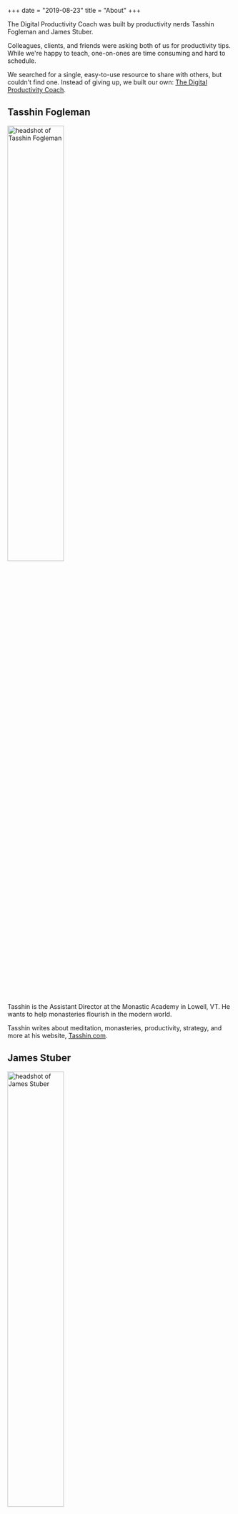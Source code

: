 +++
date = "2019-08-23"
title = "About"
+++

The Digital Productivity Coach was built by productivity nerds Tasshin Fogleman and James Stuber. 

Colleagues, clients, and friends were asking both of us for productivity tips. While we're happy to teach, one-on-ones are time consuming and hard to schedule.

We searched for a single, easy-to-use resource to share with others, but couldn't find one. Instead of giving up, we built our own: [The Digital Productivity Coach](/).

## Tasshin Fogleman

<img src="/img/tasshin2.jpg" alt="headshot of Tasshin Fogleman" style="width: 50%;" />


Tasshin is the Assistant Director at the Monastic Academy in Lowell, VT. He wants to help monasteries flourish in the modern world.

Tasshin writes about meditation, monasteries, productivity, strategy, and more at his website, [Tasshin.com](https://tasshin.com/).


## James Stuber

<img src="/img/JamesStuber-sm.jpg" alt="headshot of James Stuber" style="width: 50%;" />

James is an Engineer at fusion R&D company Woodruff Scientific and a co-founder of VR startup SciVista. He wants to help you build a massive capacity for making things happen.

James writes about mastering fundamentals, building systems, and exploration at his website, [JamesStuber.com](https://jamesstuber.com)